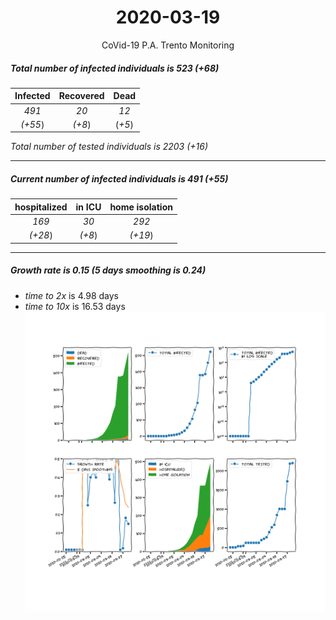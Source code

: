 <div align='center'>

# 2020-03-19
CoVid-19 P.A. Trento Monitoring
</div>

##### Total number of infected individuals is 523 (+68)
Infected | Recovered | Dead
:---: | :---: | :---:
*491* | *20* | *12*
*(+55*) | *(+8*) | (*+5*)

*Total number of tested individuals is 2203 (+16)*
***
##### Current number of infected individuals is 491 (+55)
hospitalized | in ICU | home isolation
:---: | :---: | :---:
*169* |*30* |*292*
*(+28*) |*(+8*) |*(+19*)
***
##### Growth rate is 0.15 (5 days smoothing is 0.24)
- *time to 2x* is 4.98 days
- *time to 10x* is 16.53 days
![stats][stats]

[stats]: stats_P.A.Trento.png
